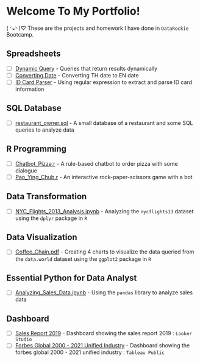 # Welcome To My Portfolio!
( ◜◒◝ )♡ These are the projects and homework I have done in `DataRockie` Bootcamp.

## Spreadsheets
- [ ] [Dynamic Query](https://github.com/baebeeboo/bootcamp_projects/blob/main/Spreadsheets/Dynamic%20Query.PNG) - Queries that return results dynamically
- [ ] [Converting Date](https://github.com/baebeeboo/bootcamp_projects/blob/main/Spreadsheets/Convert%20TH%20to%20EN%20Date.PNG) - Converting TH date to EN date
- [ ] [ID Card Parser](https://github.com/baebeeboo/bootcamp_projects/blob/main/Spreadsheets/ID%20Card%20Parser.PNG ) - Using regular expression to extract and parse ID card information

## SQL Database
- [ ] [restaurant_owner.sql](https://github.com/baebeeboo/bootcamp_projects/blob/main/SQL/restaurant_owner.sql) - A small database of a restaurant and some SQL queries to analyze data

## R Programming
- [ ] [Chatbot_Pizza.r](https://github.com/baebeeboo/bootcamp_projects/blob/main/R/Chatbot_Pizza.r) - A rule-based chatbot to order pizza with some dialogue
- [ ] [Pao_Ying_Chub.r](https://github.com/baebeeboo/bootcamp_projects/blob/main/R/Pao_Ying_Chub.r) - An interactive rock-paper-scissors game with a bot

## Data Transformation
- [ ] [NYC_Flights_2013_Analysis.ipynb](https://github.com/baebeeboo/bootcamp_projects/blob/main/R/NYC_Flights_2013_Analysis.ipynb) - Analyzing the `nycflights13` dataset using the `dplyr` package in `R`

## Data Visualization
- [ ] [Coffee_Chain.pdf](https://github.com/baebeeboo/bootcamp_projects/blob/main/R/Coffee_Chain.pdf) - Creating 4 charts to visualize the data queried from the `data.world` dataset using the `ggplot2` package in `R`

## Essential Python for Data Analyst
- [ ] [Analyzing_Sales_Data.ipynb](https://github.com/baebeeboo/bootcamp_projects/blob/main/Python/Final%20Project%20-%20Analyzing%20Sales%20Data.ipynb) - Using the `pandas` library to analyze sales data

## Dashboard
- [ ] [Sales Report 2019](https://lookerstudio.google.com/reporting/8163a98a-49f9-48b3-b217-40f893488d49) - Dashboard showing the sales report 2019 : `Looker Studio`
- [ ]  [Forbes Global 2000 - 2021 Unified Industry](https://public.tableau.com/app/profile/baebee/viz/ForbesGlobal2000-2021UnifiedIndustry/Dashboard2) - Dashboard showing the forbes global 2000 - 2021 unified industry : `Tableau Public`
